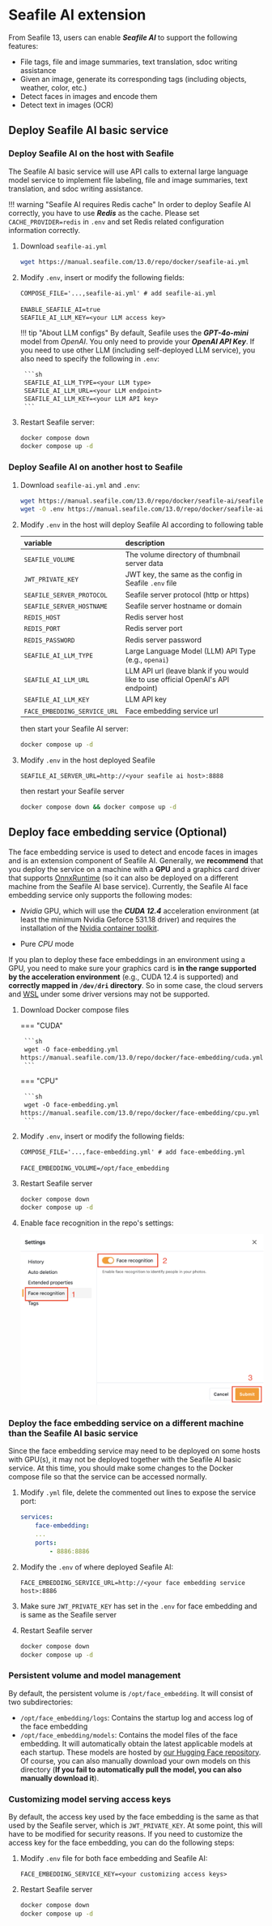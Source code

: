 # Seafile AI extension

From Seafile 13, users can enable ***Seafile AI*** to support the following features:

- File tags, file and image summaries, text translation, sdoc writing assistance
- Given an image, generate its corresponding tags (including objects, weather, color, etc.)
- Detect faces in images and encode them
- Detect text in images (OCR)

## Deploy Seafile AI basic service

### Deploy Seafile AI on the host with Seafile

The Seafile AI basic service will use API calls to external large language model service to implement file labeling, file and image summaries, text translation, and sdoc writing assistance.

!!! warning "Seafile AI requires Redis cache"
    In order to deploy Seafile AI correctly, you have to use ***Redis*** as the cache. Please set `CACHE_PROVIDER=redis` in `.env` and set Redis related configuration information correctly.

1. Download `seafile-ai.yml`

    ```sh
    wget https://manual.seafile.com/13.0/repo/docker/seafile-ai.yml
    ```

2. Modify `.env`, insert or modify the following fields:

    ```
    COMPOSE_FILE='...,seafile-ai.yml' # add seafile-ai.yml

    ENABLE_SEAFILE_AI=true
    SEAFILE_AI_LLM_KEY=<your LLM access key>
    ```
    
    !!! tip "About LLM configs"
        By default, Seafile uses the ***GPT-4o-mini*** model from *OpenAI*. You only need to provide your ***OpenAI API Key***. If you need to use other LLM (including self-deployed LLM service), you also need to specify the following in `.env`:

        ```sh
        SEAFILE_AI_LLM_TYPE=<your LLM type>
        SEAFILE_AI_LLM_URL=<your LLM endpoint>
        SEAFILE_AI_LLM_KEY=<your LLM API key>
        ```

3. Restart Seafile server:

    ```sh
    docker compose down
    docker compose up -d
    ```

### Deploy Seafile AI on another host to Seafile

1. Download `seafile-ai.yml` and `.env`:

    ```sh
    wget https://manual.seafile.com/13.0/repo/docker/seafile-ai/seafile-ai.yml
    wget -O .env https://manual.seafile.com/13.0/repo/docker/seafile-ai/env
    ```

2. Modify `.env` in the host will deploy Seafile AI according to following table

    | variable               | description                                                                                                   |  
    |------------------------|---------------------------------------------------------------------------------------------------------------|  
    | `SEAFILE_VOLUME`        | The volume directory of thumbnail server data                                                                            | 
    | `JWT_PRIVATE_KEY`      | JWT key, the same as the config in Seafile `.env` file                                                         |
    | `SEAFILE_SERVER_PROTOCOL`| Seafile server protocol (http or https)  | 
    | `SEAFILE_SERVER_HOSTNAME`| Seafile server hostname or domain  | 
    | `REDIS_HOST`       | Redis server host | 
    | `REDIS_PORT`       | Redis server port | 
    | `REDIS_PASSWORD`       | Redis server password | 
    | `SEAFILE_AI_LLM_TYPE`       | Large Language Model (LLM) API Type (e.g., `openai`) | 
    | `SEAFILE_AI_LLM_URL`       | LLM API url (leave blank if you would like to use official OpenAI's API endpoint) | 
    | `SEAFILE_AI_LLM_KEY`       | LLM API key | 
    | `FACE_EMBEDDING_SERVICE_URL`       | Face embedding service url |

    then start your Seafile AI server:

    ```sh
    docker compose up -d
    ```

3. Modify `.env` in the host deployed Seafile

    ```env
    SEAFILE_AI_SERVER_URL=http://<your seafile ai host>:8888
    ```

    then restart your Seafile server

    ```sh
    docker compose down && docker compose up -d
    ```

## Deploy face embedding service (Optional)

The face embedding service is used to detect and encode faces in images and is an extension component of Seafile AI. Generally, we **recommend** that you deploy the service on a machine with a **GPU** and a graphics card driver that supports [OnnxRuntime](https://onnxruntime.ai/docs/) (so it can also be deployed on a different machine from the Seafile AI base service). Currently, the Seafile AI face embedding service only supports the following modes:

- *Nvidia* GPU, which will use the ***CUDA 12.4*** acceleration environment (at least the minimum Nvidia Geforce 531.18 driver) and requires the installation of the [Nvidia container toolkit](https://docs.nvidia.com/datacenter/cloud-native/container-toolkit/latest/install-guide.html).
<!-- - *AMD* GPU, which will use the ***ROCm 6.4.1*** acceleration environment.-->
- Pure *CPU* mode

If you plan to deploy these face embeddings in an environment using a GPU, you need to make sure your graphics card is **in the range supported by the acceleration environment** (e.g., CUDA 12.4 is supported) and **correctly mapped in `/dev/dri` directory**. So in some case, the cloud servers and [WSL](https://learn.microsoft.com/en-us/windows/wsl/install) under some driver versions may not be supported.

1. Download Docker compose files

    === "CUDA"

        ```sh
        wget -O face-embedding.yml https://manual.seafile.com/13.0/repo/docker/face-embedding/cuda.yml
        ```
    === "CPU"

        ```sh
        wget -O face-embedding.yml https://manual.seafile.com/13.0/repo/docker/face-embedding/cpu.yml
        ```
    
<!--
    === "ROCM"

        ```sh
        wget -O face-embedding.yml https://manual.seafile.com/13.0/repo/docker/face-embedding/rocm.yml
        ```
-->

2. Modify `.env`, insert or modify the following fields:

    ```
    COMPOSE_FILE='...,face-embedding.yml' # add face-embedding.yml

    FACE_EMBEDDING_VOLUME=/opt/face_embedding
    ```

3. Restart Seafile server

    ```sh
    docker compose down
    docker compose up -d
    ```

4. Enable face recognition in the repo's settings:

    ![Enable face recognition](../images/face-embedding.png)

### Deploy the face embedding service on a different machine than the Seafile AI basic service

Since the face embedding service may need to be deployed on some hosts with GPU(s), it may not be deployed together with the Seafile AI basic service. At this time, you should make some changes to the Docker compose file so that the service can be accessed normally.

1. Modify `.yml` file, delete the commented out lines to expose the service port:

    ```yml
    services:
        face-embedding:
        ...
        ports:
            - 8886:8886
    ```

2. Modify the `.env` of where deployed Seafile AI:

    ```
    FACE_EMBEDDING_SERVICE_URL=http://<your face embedding service host>:8886
    ```

3. Make sure `JWT_PRIVATE_KEY` has set in the `.env` for face embedding and is same as the Seafile server

4. Restart Seafile server

    ```sh
    docker compose down
    docker compose up -d
    ```

### Persistent volume and model management

By default, the persistent volume is `/opt/face_embedding`. It will consist of two subdirectories:

- `/opt/face_embedding/logs`: Contains the startup log and access log of the face embedding
- `/opt/face_embedding/models`: Contains the model files of the face embedding. It will automatically obtain the latest applicable models at each startup. These models are hosted by [our Hugging Face repository](https://huggingface.co/Seafile/face-embedding). Of course, you can also manually download your own models on this directory (**If you fail to automatically pull the model, you can also manually download it**).

### Customizing model serving access keys

By default, the access key used by the face embedding is the same as that used by the Seafile server, which is `JWT_PRIVATE_KEY`. At some point, this will have to be modified for security reasons. If you need to customize the access key for the face embedding, you can do the following steps:

1. Modify `.env` file for both face embedding and Seafile AI:

    ```
    FACE_EMBEDDING_SERVICE_KEY=<your customizing access keys>
    ```
    
2. Restart Seafile server

    ```sh
    docker compose down
    docker compose up -d
    ```

